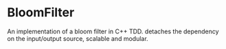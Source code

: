 # BloomFilter
An implementation of a bloom filter in C++ TDD. detaches the dependency on the input/output source, scalable and modular.
